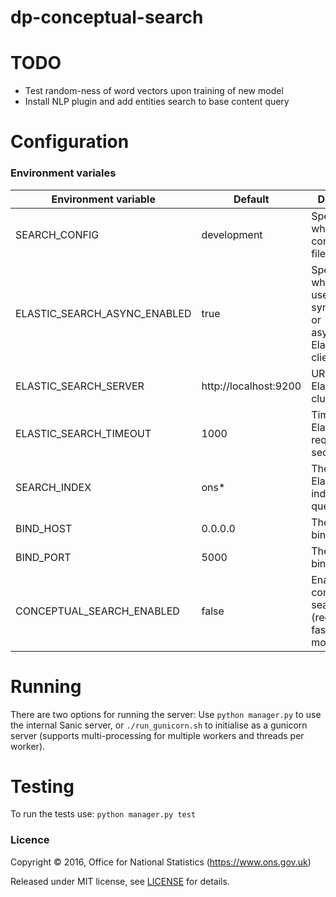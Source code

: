 dp-conceptual-search
==================

# TODO

* Test random-ness of word vectors upon training of new model
* Install NLP plugin and add entities search to base content query

# Configuration

### Environment variales

| Environment variable         | Default                 | Description
| ---------------------------- | ----------------------- | ----------------------------------------------------------------------------------------------------
| SEARCH_CONFIG                | development             | Specifies which config_*.py file to use.
| ELASTIC_SEARCH_ASYNC_ENABLED | true                    | Specify whether to use synchronous or asynchronous Elasticsearch client.
| ELASTIC_SEARCH_SERVER        | http://localhost:9200   | URL of Elasticsearch cluster.
| ELASTIC_SEARCH_TIMEOUT       | 1000                    | Timeout of Elasticsearch requests in seconds.
| SEARCH_INDEX                 | ons*                    | The Elasticsearch index to be queried.
| BIND_HOST                    | 0.0.0.0                 | The host to bind to.
| BIND_PORT                    | 5000                    | The port to bind to.
| CONCEPTUAL_SEARCH_ENABLED    | false                   | Enable/disable conceptual search (requires fastText models).

# Running

There are two options for running the server:
Use ```python manager.py``` to use the internal Sanic server, or  ```./run_gunicorn.sh``` to initialise as a 
gunicorn server (supports multi-processing for multiple workers and threads per worker).

# Testing

To run the tests use: ```python manager.py test```

### Licence

Copyright ©‎ 2016, Office for National Statistics (https://www.ons.gov.uk)

Released under MIT license, see [LICENSE](LICENSE.md) for details.
